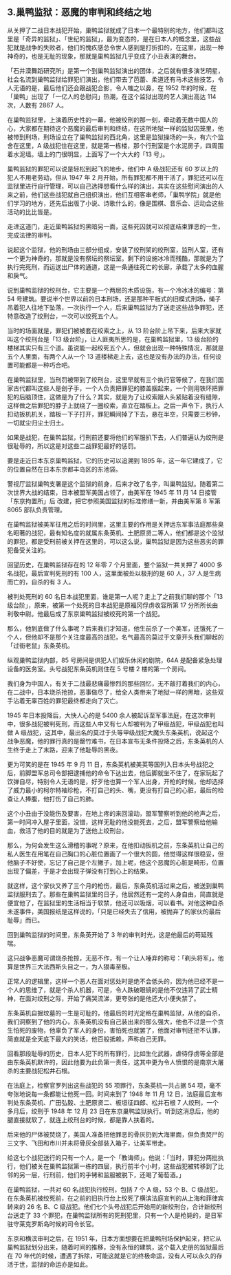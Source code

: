 ## 3.巢鸭监狱：恶魔的审判和终结之地
从关押了二战日本战犯开始，巢鸭监狱就成了日本一个最特别的地方，他们都叫这里是「奇异的监狱」、「世纪的监狱」，最为变态的，是在日本人的概念里，这些战犯就是战争的失败者，他们的愧疚感总令世人感到是打折扣的，在这里，出现一种神奇的，也是无耻的现象，那就是巢鸭监狱几乎变成了小丑表演的舞台。


「石井漠舞蹈研究所」是第一个到巢鸭监狱演出的团体，之后就有很多演艺明星，社会名流到巢鸭监狱给罪犯们演出，他们带去了芭蕾、柔道还有马术这些技艺，令人无语的是，最后他们还会跟战犯合影，令人嗤之以鼻，在 1952 年的时候，在「巢鸭」出现了「一亿人的总慰问」热潮，在这个监狱出现的艺人演出高达 114 次，人数有 2867 人。


在巢鸭监狱里，上演着历史性的一幕，他被绞刑的那一刻，牵动着无数中国人的心，大家都在期待这个恶魔的最后审判和终结，在这所地狱一样的监狱囚笼里，他被带到刑场，刑场设立在了巢鸭监狱的西北角，这里是监狱操场的一头，有六个监舍在这里，A 级战犯住在这里，就是第一栋楼，那个行刑室是个水泥房子，四周围着水泥墙。墙上的门很明显，上面写了一个大大的「13 号」。


巢鸭监狱的罪犯可以说是轻松到起飞的地步，他们中 A 级战犯还有 60 岁以上的犯人不用老劳动，但从 1947 年 2 月开始，所有罪犯都不用干活了，罪犯还可以在监狱里进行自行管理，可以自己选择想看什么样的演出，其实在这些慰问演出的人来之前，他们这些战犯就自己组织演出，他们互相客串老师，「巢鸭学院」就是他们学习的地方，还先后出版了小说、诗歌什么的，像是围棋、音乐会、运动会这些活动的比比皆是。


走进这道门，走近巢鸭监狱的黑暗另一面，这些死囚就可以彻底结束罪恶的一生，完成法律的审判。


说起这个监狱，他的刑场由三部分组成，安装了绞刑架的绞刑室，监刑人室，还有一个更为神奇的，那就是没有祭坛的祭坛室。剩下的设施冰冷而残酷，那就是为了执行完死刑，而运送出尸体的通道，这是一条通往死亡的长廊，承载了太多的血腥和戾气。


说到巢鸭监狱的绞刑台，它主要是一个两层的木质设施，有一个冷冰冰的编号：第 54 号建筑。要说半个世界以前的日本刑场，还是那种平板式的旧模式刑场，绳子吊着犯人往地下坠落，一次执行一个人，后来巢鸭监狱为了送走这些战争罪犯，还特意改造了绞刑台，一次可以绞死五个人。


当时的场面就是，罪犯们被被套在绞索之上，从 13 阶台阶上吊下来，后来大家就叫这个绞刑台是「13 级台阶」，让人匪夷所思的是，在巢鸭监狱里，13 级台阶的楼梯其实只有三个道。虽说能一起绞死五个人，但就会出现一种特殊情况，那就是五个人里面，有两个人从一个 13 道楼梯走上去，这也是没有办法的办法，任何设置可能都是一种巧合吧。


在巢鸭监狱里，当刑罚被带到了绞刑台，这里早就有三个执行官等候了，在我们国家古代都叫这些人是刽子手，一个人负责把罪犯的膝盖捆起来，一个则用铁环把罪犯的后脑顶住，这做是为了什么？其实，就是为了让绞索跟人头紧贴着没有缝隙，这样做之后罪犯的脖子上就绕了一圈绞索，直立在踏板上。之后一声令下，执行人扣动扳机机关，踏板一下子打开，罪犯瞬间掉了下去，悬在半空，只需要三秒钟，一切就尘归尘土归土。


如果是战犯，在巢鸭监狱，行刑前还要将他们的军服扒下去，人们普遍认为绞刑是很耻辱的，所以这是对这些二战罪犯最好的惩罚。


要是走近日本东京巢鸭监狱，它的历史可以追溯到 1895 年，这一年它建成了，它的位置自然在日本东京都丰岛区的东池袋。


警视厅监狱巢鸭支署是这个监狱的前身，后来才改了名字，叫巢鸭监狱。随着第二次世界大战的结束，日本被盟军美国占领了，由美军在 1945 年 11 月 14 日接管「东京拘置所」后 改建，把它参照美国监狱的标准修缮一新，并由美军第 8 军第 8065 部队负责管理。


在巢鸭监狱被美军征用之后的时间里，这里主要的作用是关押远东军事法庭那些臭名昭著的战犯，最有知名度的就属东条英机、土肥原贤二等人，他们都是这个监狱的罪犯，都是受刑前被关押在这里的，可以这么说，巢鸭监狱是因为这些恶劣的罪犯备受关注的。


回望历史，在巢鸭监狱存在的 12 年零 7 个月里面，整个监狱一共关押了 4000 多名战犯，最后宣判死刑的有 100 人，这里面被处以极刑的是 60 人，37 人是生病而亡的，自杀的有 3 人。


被判处死刑的 60 名日本战犯里面，谁是第一人呢？走上了之前我们聊的那个「13 级台阶」，原来，被第一个处死的日本战犯是原福冈俘虏收容所第 17 分所所长由利敬中尉。他最后成了东京巢鸭监狱被绞死的第一个战犯。


那么，他到底做了什么事呢？后来我们才知道，他生前杀了一个美军，还饿死了一个人，但他却不是那个关注度最高的战犯，名气最高的莫过于文章开头我们聊起的「过街老鼠」东条英机。


纵观巢鸭监狱内部，85 号房间是供犯人们娱乐休闲的剧院，64A 是配备紧急处理设备的医务室。头号战犯东条英机则住在 5 号楼 2 楼的第一个房间。


我们身为中国人，有关于二战最悲痛最惨烈的那些回忆，无不敲打着我们的内心，在二战中，日本烧杀抢掠，恶事做尽了，给全人类带来了地狱一样的黑暗，这些双手沾着无辜百姓的罪犯最终都走向了灭亡。


1945 年日本投降后，大快人心的是 5400 余人被起诉至军事法庭，在这次审判中，很多战犯被判死刑，而这些人中又有七人却被判为了甲级战犯，甲级战犯也叫做 A 级战犯，这其中，最出名的莫过于头等甲级战犯大魔头东条英机，说起这个战争恶魔，他的罪行真的是罄竹难书，在日本宣布无条件投降之后，东条英机的人生终于走上了末路，迎来了他耻辱的黑夜。


更为可笑的是在 1945 年 9 月 11 日，东条英机被美英等国列入日本头号战犯之后，前脚盟军总司令部把逮捕他的命令下达出去，他后脚就坐不住了，在家玩起了饮弹自尽，特别令人无语的是，好歹他也算一个军人出身，开枪的时候，他却选择了威力最小的柯尔特袖珍枪，不打自己的头、嘴，更没有打自己的心脏，最后的检查让人捧腹，他打伤了自己的肺。


这个小丑由于没能伤及要害，在地上疼的来回滚动，盟军警察听到他的枪声之后，第一时间冲入屋子里面，没错，这样无耻的他没能死去，之后，盟军警察给他输血，救活了他的目的就是为了送他上绞刑台。


那么，为何会发生这么滑稽的事呢？原来，在他扣动扳机之前，东条英机让自己的私人医生在用笔在自己胸口的心脏位置画了一个很大的圆，他觉得这样很稳妥，但他脑子不好使，忘记了自己是个左撇子，加上呢，他这个恶魔的心脏是畸形，位置出现了偏差，于是才会出现子弹没有打到心上的结果。


就这样，这个家伙又养了三个月的枪伤，最后，东条英机活过来之后，被送到巢鸭监狱服刑去了。那些在巢鸭监狱里的日子，他居然还有一定的人身自由，简直就是便宜他了，在监狱里的生活相当于软禁，他还可以吸烟，可以看书。对他这种自杀未遂事件，美国报纸是这样说的，「只是已经失去了信用，被抛弃了的家伙的最后耻辱」而已。


回到巢鸭监狱的时间里，东条英开始了 3 年的审判时光，这是他最后的苟延残喘。


这只战争恶魔可谓烧杀抢掠，无恶不作，有一个让人唾弃的称号：「剃头将军」。他算是世界三大法西斯头目之一，为人狠毒至极。


正常人的逻辑里，这样一个恶人在面对惩处时是绝不会低头的，因为他已经不是一个人的思维了，就是个杀人机器，可是，令人跌破眼镜的是他不仅违背了武士精神，在面对绞刑之际，开始了痛哭流涕，更夸张的是他还大小便失禁了。


东条英机自掘坟墓的一生是可耻的，他最后的时光定格在巢鸭监狱，从他的自杀，我们洞察到了他的内心，东条英机没有自己装出来的那么强大，他也不过是一个贪生怕死的废物，他辜负了军人的身份，害怕死也就罢了，他面对审判还拒不认罪，简直就是全天底下最大的笑话，他百般抵赖，声称自己无罪。


回看那段耻辱的历史，日本人犯下的所有罪行，比如生化武器，虐待俘虏等全部是由东条英机默许的，因此他要为此负第一责任，这其中更为令人愤恨的是南京大屠杀的主要战犯松井石根。


在法庭上，检察官罗列出这些战犯的 55 项罪行，东条英机一共占据 54 项，毫不夸张地说每一条都能让他死一回。时间来到了 1948 年 11 月 12 日，法庭最后宣布判处东条英机、广田弘毅、土肥原贤二、板垣征四郎、松井石根 7 人绞刑，一个多月后，绞刑于 1948 年 12 月 23 日在东京巢鸭监狱执行。听到这消息后，他的腿直接就软了，就连上绞刑台的时候，都是靠人扶着的。


后来他的尸体被焚烧了，美国人准备把他罪恶的骨灰扔到大海里面，但负责焚尸的三文字、飞田和市川并未将骨灰全部装入箱子，让美军带走。


给这七个战犯送行的只有一个人，是一个「教诲师」。他说：「当时，罪犯分两批执行，他们被关在巢鸭监狱第一栋的四层，执行前半个小时，这些战犯被转移到了比邻的另一层，行刑前，他们的手铐和监服被脱下，还喝了葡萄酒。」


在巢鸭监狱，一共对 60 名战犯执行绞刑，包括 7 个 A 级，53 个 B、C 级战犯，在东条英机被绞死前，在之前的旧执行台上绞死了横滨法庭宣判的从上海和菲律宾转来的 26 名 B、C 级战犯。他们七个头号战犯后开始用的新绞刑台，合计新绞刑台送走了 33 个罪犯，在巢鸭监狱所有的死刑犯里，只有一个人是枪毙的，是日军驻守莱克罗斯岛时候的司令长官。


东京和横滨审判之后，在 1951 年，日本方面想要在把巢鸭刑场保护起来，把它从巢鸭监狱划分出来，随着时间的推移，没有永恒的建筑，这个载入史册的监狱最后在 70 年代的时候，遭遇了拆除，可能这就是它的终极命运，没有人可以永久的存活于世，监狱的命运亦是如此。

